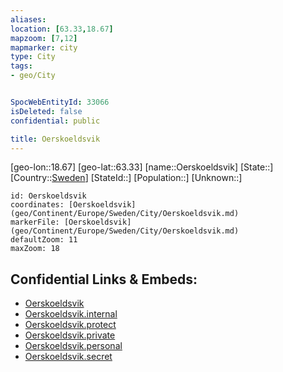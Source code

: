 ```yaml
---
aliases: 
location: [63.33,18.67]
mapzoom: [7,12] 
mapmarker: city 
type: City
tags:
- geo/City


SpocWebEntityId: 33066
isDeleted: false
confidential: public

title: Oerskoeldsvik
---
```

[geo-lon::18.67]
[geo-lat::63.33]
[name::Oerskoeldsvik]
[State::]
[Country::[Sweden](geo/Continent/Europe/Sweden.md)]
[StateId::]
[Population::]
[Unknown::]


```leaflet
id: Oerskoeldsvik
coordinates: [Oerskoeldsvik](geo/Continent/Europe/Sweden/City/Oerskoeldsvik.md)
markerFile: [Oerskoeldsvik](geo/Continent/Europe/Sweden/City/Oerskoeldsvik.md)
defaultZoom: 11 
maxZoom: 18
```


## Confidential Links & Embeds: 
- [Oerskoeldsvik](../../../../../../_public/geo/Continent/Europe/Sweden/City/Oerskoeldsvik.md) 
- [Oerskoeldsvik.internal](../../../../../../_internal/geo/Continent/Europe/Sweden/City/Oerskoeldsvik.internal.md) 
- [Oerskoeldsvik.protect](../../../../../../_protect/geo/Continent/Europe/Sweden/City/Oerskoeldsvik.protect.md) 
- [Oerskoeldsvik.private](../../../../../../_private/geo/Continent/Europe/Sweden/City/Oerskoeldsvik.private.md) 
- [Oerskoeldsvik.personal](../../../../../../_personal/geo/Continent/Europe/Sweden/City/Oerskoeldsvik.personal.md) 
- [Oerskoeldsvik.secret](../../../../../../_secret/geo/Continent/Europe/Sweden/City/Oerskoeldsvik.secret.md) 
